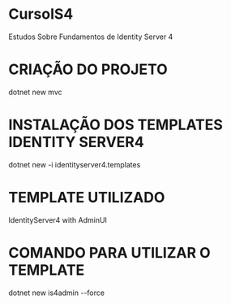 # CursoIS4
Estudos Sobre Fundamentos de Identity Server 4

# CRIAÇÃO DO PROJETO
dotnet new mvc

# INSTALAÇÃO DOS TEMPLATES IDENTITY SERVER4
dotnet new -i identityserver4.templates

# TEMPLATE UTILIZADO
IdentityServer4 with AdminUI

# COMANDO PARA UTILIZAR O TEMPLATE
dotnet new is4admin --force
